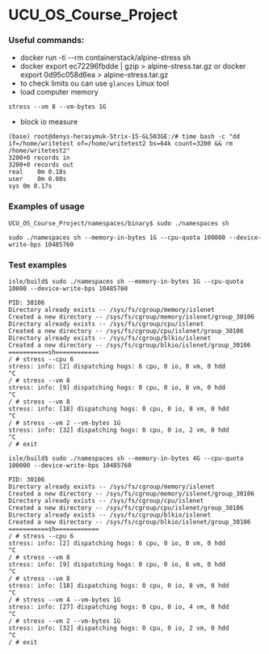 # UCU_OS_Course_Project

### Useful commands:

* docker run -ti --rm containerstack/alpine-stress sh
* docker export ec72296fbdde | gzip > alpine-stress.tar.gz or docker export 0d95c058d6ea > alpine-stress.tar.gz
* to check limits ou can use `glances` Linux tool
* load computer memory
```shell
stress --vm 8 --vm-bytes 1G
```

* block io measure
```shell
(base) root@denys-herasymuk-Strix-15-GL503GE:/# time bash -c "dd if=/home/writetest of=/home/writetest2 bs=64k count=3200 && rm /home/writetest2"
3200+0 records in
3200+0 records out
real	0m 0.18s
user	0m 0.00s
sys	0m 0.17s
```

### Examples of usage

```shell
UCU_OS_Course_Project/namespaces/binary$ sudo ./namespaces sh

sudo ./namespaces sh --memory-in-bytes 1G --cpu-quota 100000 --device-write-bps 10485760
```

### Test examples
```shell
isle/build$ sudo ./namespaces sh --memory-in-bytes 1G --cpu-quota 10000 --device-write-bps 10485760

PID: 30106
Directory already exists -- /sys/fs/cgroup/memory/islenet
Created a new directory -- /sys/fs/cgroup/memory/islenet/group_30106
Directory already exists -- /sys/fs/cgroup/cpu/islenet
Created a new directory -- /sys/fs/cgroup/cpu/islenet/group_30106
Directory already exists -- /sys/fs/cgroup/blkio/islenet
Created a new directory -- /sys/fs/cgroup/blkio/islenet/group_30106
===========sh============
/ # stress --cpu 6
stress: info: [2] dispatching hogs: 6 cpu, 0 io, 0 vm, 0 hdd
^C
/ # stress --vm 8
stress: info: [9] dispatching hogs: 0 cpu, 0 io, 8 vm, 0 hdd
^C
/ # stress --vm 8
stress: info: [18] dispatching hogs: 0 cpu, 0 io, 8 vm, 0 hdd
^C
/ # stress --vm 2 --vm-bytes 1G
stress: info: [32] dispatching hogs: 0 cpu, 0 io, 2 vm, 0 hdd
^C
/ # exit
```


```shell
isle/build$ sudo ./namespaces sh --memory-in-bytes 4G --cpu-quota 100000 --device-write-bps 10485760

PID: 30106
Directory already exists -- /sys/fs/cgroup/memory/islenet
Created a new directory -- /sys/fs/cgroup/memory/islenet/group_30106
Directory already exists -- /sys/fs/cgroup/cpu/islenet
Created a new directory -- /sys/fs/cgroup/cpu/islenet/group_30106
Directory already exists -- /sys/fs/cgroup/blkio/islenet
Created a new directory -- /sys/fs/cgroup/blkio/islenet/group_30106
===========sh============
/ # stress --cpu 6
stress: info: [2] dispatching hogs: 6 cpu, 0 io, 0 vm, 0 hdd
^C
/ # stress --vm 8
stress: info: [9] dispatching hogs: 0 cpu, 0 io, 8 vm, 0 hdd
^C
/ # stress --vm 8
stress: info: [18] dispatching hogs: 0 cpu, 0 io, 8 vm, 0 hdd
^C
/ # stress --vm 4 --vm-bytes 1G
stress: info: [27] dispatching hogs: 0 cpu, 0 io, 4 vm, 0 hdd
^C
/ # stress --vm 2 --vm-bytes 1G
stress: info: [32] dispatching hogs: 0 cpu, 0 io, 2 vm, 0 hdd
^C
/ # exit
```
